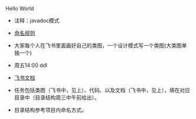 Hello World

* 注释：javadoc模式
* [命名规则](https://cloud.tencent.com/developer/article/1584463)
* 大家每个人在飞书里面画好自己的类图，一个设计模式写一个类图(大类图单独一个)
* 周五14:00  ddl
* [飞书文档](https://z4339ho5by.feishu.cn/docs/doccnP37bnWWCmLcosw0CMAwkmf)

* 任务包括类图（飞书中，见上）、代码、以及文档（飞书中，见上），填在对应目录中（目录结构周三中午前给出）。
* 目录结构参考项目内命名方式。